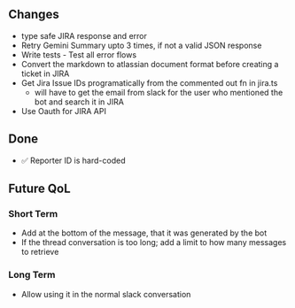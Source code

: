 ## Changes

- type safe JIRA response and error
- Retry Gemini Summary upto 3 times, if not a valid JSON response
- Write tests - Test all error flows
- Convert the markdown to atlassian document format before creating a ticket in JIRA
- Get Jira Issue IDs programatically from the commented out fn in jira.ts
  - will have to get the email from slack for the user who mentioned the bot and search it in JIRA
- Use Oauth for JIRA API

## Done

- ✅ Reporter ID is hard-coded

## Future QoL

### Short Term

- Add at the bottom of the message, that it was generated by the bot
- If the thread conversation is too long; add a limit to how many messages to retrieve

### Long Term

- Allow using it in the normal slack conversation
